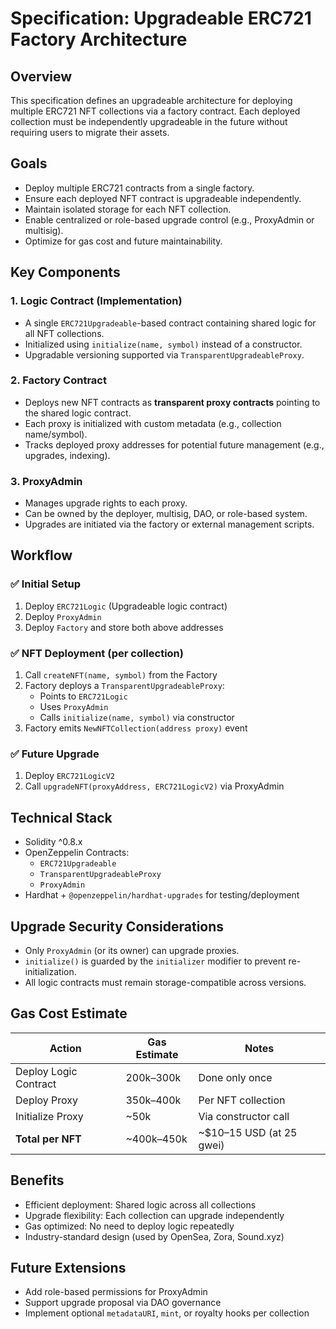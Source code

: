 # Specification: Upgradeable ERC721 Factory Architecture

## Overview
This specification defines an upgradeable architecture for deploying multiple ERC721 NFT collections via a factory contract. Each deployed collection must be independently upgradeable in the future without requiring users to migrate their assets.

## Goals
- Deploy multiple ERC721 contracts from a single factory.
- Ensure each deployed NFT contract is upgradeable independently.
- Maintain isolated storage for each NFT collection.
- Enable centralized or role-based upgrade control (e.g., ProxyAdmin or multisig).
- Optimize for gas cost and future maintainability.

## Key Components

### 1. Logic Contract (Implementation)
- A single `ERC721Upgradeable`-based contract containing shared logic for all NFT collections.
- Initialized using `initialize(name, symbol)` instead of a constructor.
- Upgradable versioning supported via `TransparentUpgradeableProxy`.

### 2. Factory Contract
- Deploys new NFT contracts as **transparent proxy contracts** pointing to the shared logic contract.
- Each proxy is initialized with custom metadata (e.g., collection name/symbol).
- Tracks deployed proxy addresses for potential future management (e.g., upgrades, indexing).

### 3. ProxyAdmin
- Manages upgrade rights to each proxy.
- Can be owned by the deployer, multisig, DAO, or role-based system.
- Upgrades are initiated via the factory or external management scripts.

## Workflow

### ✅ Initial Setup
1. Deploy `ERC721Logic` (Upgradeable logic contract)
2. Deploy `ProxyAdmin`
3. Deploy `Factory` and store both above addresses

### ✅ NFT Deployment (per collection)
1. Call `createNFT(name, symbol)` from the Factory
2. Factory deploys a `TransparentUpgradeableProxy`:
   - Points to `ERC721Logic`
   - Uses `ProxyAdmin`
   - Calls `initialize(name, symbol)` via constructor
3. Factory emits `NewNFTCollection(address proxy)` event

### ✅ Future Upgrade
1. Deploy `ERC721LogicV2`
2. Call `upgradeNFT(proxyAddress, ERC721LogicV2)` via ProxyAdmin

## Technical Stack
- Solidity ^0.8.x
- OpenZeppelin Contracts:
  - `ERC721Upgradeable`
  - `TransparentUpgradeableProxy`
  - `ProxyAdmin`
- Hardhat + `@openzeppelin/hardhat-upgrades` for testing/deployment

## Upgrade Security Considerations
- Only `ProxyAdmin` (or its owner) can upgrade proxies.
- `initialize()` is guarded by the `initializer` modifier to prevent re-initialization.
- All logic contracts must remain storage-compatible across versions.

## Gas Cost Estimate

| Action                 | Gas Estimate | Notes                      |
|------------------------|--------------|----------------------------|
| Deploy Logic Contract  | 200k–300k    | Done only once             |
| Deploy Proxy           | 350k–400k    | Per NFT collection         |
| Initialize Proxy       | ~50k         | Via constructor call       |
| **Total per NFT**      | ~400k–450k   | ~$10–15 USD (at 25 gwei)   |

## Benefits
- Efficient deployment: Shared logic across all collections
- Upgrade flexibility: Each collection can upgrade independently
- Gas optimized: No need to deploy logic repeatedly
- Industry-standard design (used by OpenSea, Zora, Sound.xyz)

## Future Extensions
- Add role-based permissions for ProxyAdmin
- Support upgrade proposal via DAO governance
- Implement optional `metadataURI`, `mint`, or royalty hooks per collection
